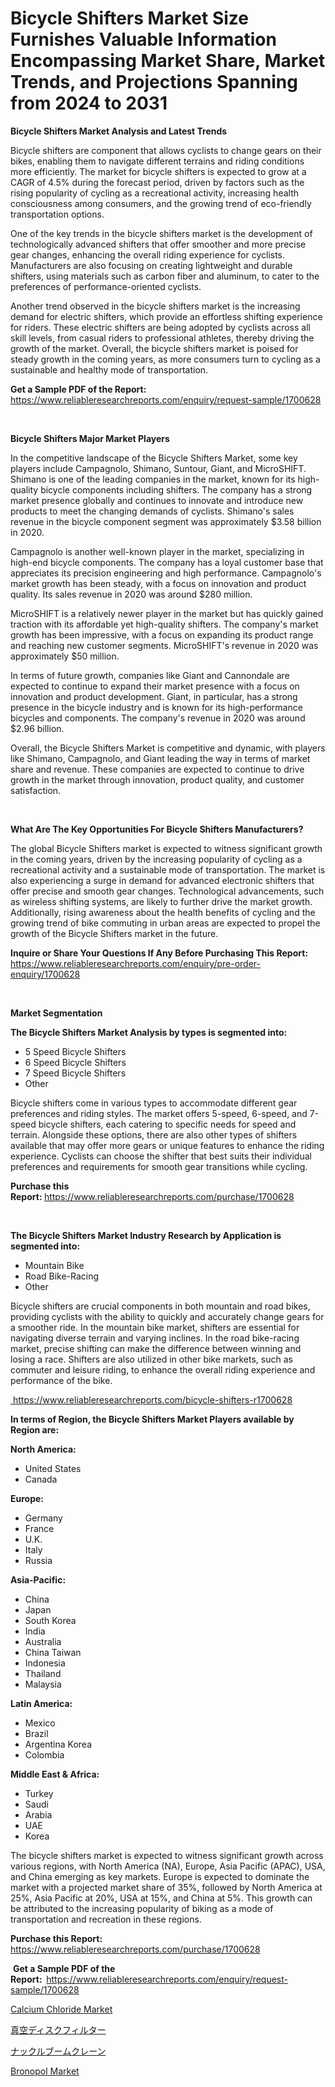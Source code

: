 <p><h1>Bicycle Shifters Market Size Furnishes Valuable Information Encompassing Market Share, Market Trends, and Projections Spanning from 2024 to 2031</h1></p><p><strong>Bicycle Shifters Market Analysis and Latest Trends</strong></p>
<p><p>Bicycle shifters are component that allows cyclists to change gears on their bikes, enabling them to navigate different terrains and riding conditions more efficiently. The market for bicycle shifters is expected to grow at a CAGR of 4.5% during the forecast period, driven by factors such as the rising popularity of cycling as a recreational activity, increasing health consciousness among consumers, and the growing trend of eco-friendly transportation options.</p><p>One of the key trends in the bicycle shifters market is the development of technologically advanced shifters that offer smoother and more precise gear changes, enhancing the overall riding experience for cyclists. Manufacturers are also focusing on creating lightweight and durable shifters, using materials such as carbon fiber and aluminum, to cater to the preferences of performance-oriented cyclists.</p><p>Another trend observed in the bicycle shifters market is the increasing demand for electric shifters, which provide an effortless shifting experience for riders. These electric shifters are being adopted by cyclists across all skill levels, from casual riders to professional athletes, thereby driving the growth of the market. Overall, the bicycle shifters market is poised for steady growth in the coming years, as more consumers turn to cycling as a sustainable and healthy mode of transportation.</p></p>
<p><strong>Get a Sample PDF of the Report:&nbsp;</strong> <a href="https://www.reliableresearchreports.com/enquiry/request-sample/1700628">https://www.reliableresearchreports.com/enquiry/request-sample/1700628</a></p>
<p>&nbsp;</p>
<p><strong>Bicycle Shifters Major Market Players</strong></p>
<p><p>In the competitive landscape of the Bicycle Shifters Market, some key players include Campagnolo, Shimano, Suntour, Giant, and MicroSHIFT. Shimano is one of the leading companies in the market, known for its high-quality bicycle components including shifters. The company has a strong market presence globally and continues to innovate and introduce new products to meet the changing demands of cyclists. Shimano's sales revenue in the bicycle component segment was approximately $3.58 billion in 2020.</p><p>Campagnolo is another well-known player in the market, specializing in high-end bicycle components. The company has a loyal customer base that appreciates its precision engineering and high performance. Campagnolo's market growth has been steady, with a focus on innovation and product quality. Its sales revenue in 2020 was around $280 million.</p><p>MicroSHIFT is a relatively newer player in the market but has quickly gained traction with its affordable yet high-quality shifters. The company's market growth has been impressive, with a focus on expanding its product range and reaching new customer segments. MicroSHIFT's revenue in 2020 was approximately $50 million.</p><p>In terms of future growth, companies like Giant and Cannondale are expected to continue to expand their market presence with a focus on innovation and product development. Giant, in particular, has a strong presence in the bicycle industry and is known for its high-performance bicycles and components. The company's revenue in 2020 was around $2.96 billion.</p><p>Overall, the Bicycle Shifters Market is competitive and dynamic, with players like Shimano, Campagnolo, and Giant leading the way in terms of market share and revenue. These companies are expected to continue to drive growth in the market through innovation, product quality, and customer satisfaction.</p></p>
<p>&nbsp;</p>
<p><strong>What Are The Key Opportunities For Bicycle Shifters Manufacturers?</strong></p>
<p><p>The global Bicycle Shifters market is expected to witness significant growth in the coming years, driven by the increasing popularity of cycling as a recreational activity and a sustainable mode of transportation. The market is also experiencing a surge in demand for advanced electronic shifters that offer precise and smooth gear changes. Technological advancements, such as wireless shifting systems, are likely to further drive the market growth. Additionally, rising awareness about the health benefits of cycling and the growing trend of bike commuting in urban areas are expected to propel the growth of the Bicycle Shifters market in the future.</p></p>
<p><strong>Inquire or Share Your Questions If Any Before Purchasing This Report:</strong> <a href="https://www.reliableresearchreports.com/enquiry/pre-order-enquiry/1700628">https://www.reliableresearchreports.com/enquiry/pre-order-enquiry/1700628</a></p>
<p>&nbsp;</p>
<p><strong>Market Segmentation</strong></p>
<p><strong>The Bicycle Shifters Market Analysis by types is segmented into:</strong></p>
<p><ul><li>5 Speed Bicycle Shifters</li><li>6 Speed Bicycle Shifters</li><li>7 Speed Bicycle Shifters</li><li>Other</li></ul></p>
<p><p>Bicycle shifters come in various types to accommodate different gear preferences and riding styles. The market offers 5-speed, 6-speed, and 7-speed bicycle shifters, each catering to specific needs for speed and terrain. Alongside these options, there are also other types of shifters available that may offer more gears or unique features to enhance the riding experience. Cyclists can choose the shifter that best suits their individual preferences and requirements for smooth gear transitions while cycling.</p></p>
<p><strong>Purchase this Report:&nbsp;</strong><a href="https://www.reliableresearchreports.com/purchase/1700628">https://www.reliableresearchreports.com/purchase/1700628</a></p>
<p>&nbsp;</p>
<p><strong>The Bicycle Shifters Market Industry Research by Application is segmented into:</strong></p>
<p><ul><li>Mountain Bike</li><li>Road Bike-Racing</li><li>Other</li></ul></p>
<p><p>Bicycle shifters are crucial components in both mountain and road bikes, providing cyclists with the ability to quickly and accurately change gears for a smoother ride. In the mountain bike market, shifters are essential for navigating diverse terrain and varying inclines. In the road bike-racing market, precise shifting can make the difference between winning and losing a race. Shifters are also utilized in other bike markets, such as commuter and leisure riding, to enhance the overall riding experience and performance of the bike.</p></p>
<p><a href="https://www.reliableresearchreports.com/bicycle-shifters-r1700628">&nbsp;https://www.reliableresearchreports.com/bicycle-shifters-r1700628</a></p>
<p><strong>In terms of Region, the Bicycle Shifters Market Players available by Region are:</strong></p>
<p>
    <p> <strong> North America: </strong>
        <ul>
            <li>United States</li>
            <li>Canada</li>
        </ul>
        </p> 
    <p> <strong> Europe: </strong>
        <ul>
            <li>Germany</li>
            <li>France</li>
            <li>U.K.</li>
            <li>Italy</li>
            <li>Russia</li>
        </ul>
        </p> 
    <p> <strong> Asia-Pacific: </strong>
        <ul>
            <li>China</li>
            <li>Japan</li>
            <li>South Korea</li>
            <li>India</li>
            <li>Australia</li>
            <li>China Taiwan</li>
            <li>Indonesia</li>
            <li>Thailand</li>
            <li>Malaysia</li>
        </ul>
        </p> 
    <p> <strong> Latin America: </strong>
        <ul>
            <li>Mexico</li>
            <li>Brazil</li>
            <li>Argentina Korea</li>
            <li>Colombia</li>
        </ul>
        </p> 
    <p> <strong> Middle East & Africa: </strong>
        <ul>
            <li>Turkey</li>
            <li>Saudi</li>
            <li>Arabia</li>
            <li>UAE</li>
            <li>Korea</li>
        </ul>
    </p>
    </p>
<p><p>The bicycle shifters market is expected to witness significant growth across various regions, with North America (NA), Europe, Asia Pacific (APAC), USA, and China emerging as key markets. Europe is expected to dominate the market with a projected market share of 35%, followed by North America at 25%, Asia Pacific at 20%, USA at 15%, and China at 5%. This growth can be attributed to the increasing popularity of biking as a mode of transportation and recreation in these regions.</p></p>
<p><strong>Purchase this Report: </strong><a href="https://www.reliableresearchreports.com/purchase/1700628">https://www.reliableresearchreports.com/purchase/1700628</a></p>
<p>&nbsp;<strong>Get a Sample PDF of the Report:&nbsp;&nbsp;</strong><a href="https://www.reliableresearchreports.com/enquiry/request-sample/1700628">https://www.reliableresearchreports.com/enquiry/request-sample/1700628</a></p>
<p><strong></strong></p>
<p><p><a href="https://issuu.com/reportprime-2/docs/calcium-chloride-market-size-2030.pptx">Calcium Chloride Market</a></p><p><a href="https://github.com/hilmi-2a/Market-Research-Report-List-1/blob/main/492297736907.md">真空ディスクフィルター</a></p><p><a href="https://github.com/jkjreqjscoxx7/Market-Research-Report-List-1/blob/main/932743536906.md">ナックルブームクレーン</a></p><p><a href="https://issuu.com/reportprime-2/docs/bronopol-market-size-2030.pptx">Bronopol Market</a></p></p>